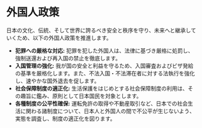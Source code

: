 # 外国人政策

日本の文化、伝統、そして世界に誇るべき安全と秩序を守り、未来へと継承していくため、以下の外国人政策を推進します。

*   **犯罪への厳格な対応:** 犯罪を犯した外国人は、法律に基づき厳格に処罰し、強制送還および再入国の禁止を徹底します。
*   **入国管理の強化:** 我が国の安全と利益を守るため、入国審査およびビザ発給の基準を厳格化します。また、不法入国・不法滞在者に対する法執行を強化し、速やかな国外退去を促します。
*   **社会保障制度の適正化:** 生活保護をはじめとする社会保障制度の利用は、その趣旨に鑑み、原則として日本国民を対象とします。
*   **各種制度の公平性確保:** 運転免許の取得や不動産取引など、日本での社会生活に関わる諸制度について、日本人と外国人の間で不公平が生じないよう、実態を調査し、制度の適正化を図ります。